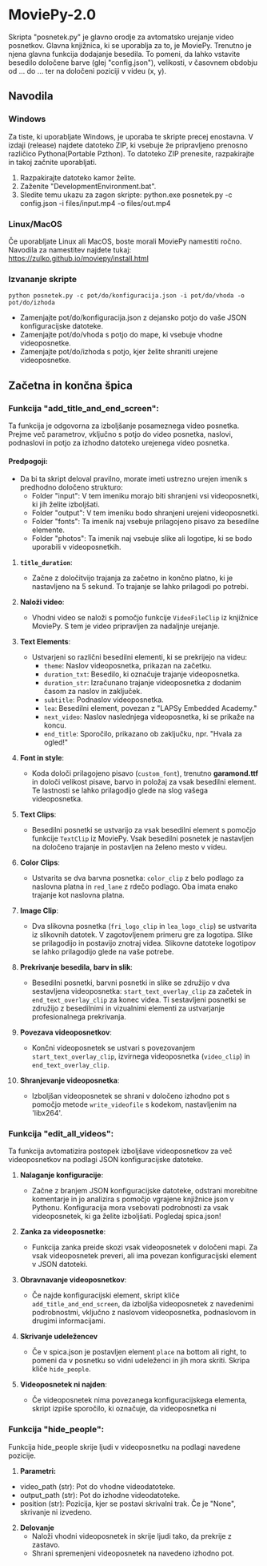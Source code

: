# MoviePy-2.0
Skripta "posnetek.py" je glavno orodje za avtomatsko urejanje video posnetkov. Glavna knjižnica, ki se uporablja za to, je MoviePy. Trenutno je njena glavna funkcija dodajanje besedila. To pomeni, da lahko vstavite besedilo določene barve (glej "config.json"), velikosti, v časovnem obdobju od ... do ... ter na določeni poziciji v videu (x, y).

## Navodila
### Windows
Za tiste, ki uporabljate Windows, je uporaba te skripte precej enostavna. V izdaji (release) najdete datoteko ZIP, ki vsebuje že pripravljeno prenosno različico Pythona(Portable Pzthon). To datoteko ZIP prenesite, razpakirajte in takoj začnite uporabljati.
1. Razpakirajte datoteko kamor želite.
2. Zaženite "DevelopmentEnvironment.bat".
3. Sledite temu ukazu za zagon skripte: python.exe posnetek.py -c config.json -i files/input.mp4 -o files/out.mp4
### Linux/MacOS
Če uporabljate Linux ali MacOS, boste morali MoviePy namestiti ročno. Navodila za namestitev najdete tukaj:
https://zulko.github.io/moviepy/install.html 

### Izvananje skripte
```
python posnetek.py -c pot/do/konfiguracija.json -i pot/do/vhoda -o pot/do/izhoda
```
- Zamenjajte pot/do/konfiguracija.json z dejansko potjo do vaše JSON konfiguracijske datoteke.
- Zamenjajte pot/do/vhoda s potjo do mape, ki vsebuje vhodne videoposnetke.
- Zamenjajte pot/do/izhoda s potjo, kjer želite shraniti urejene videoposnetke.

## Začetna in končna špica

### Funkcija "add_title_and_end_screen":

Ta funkcija je odgovorna za izboljšanje posameznega video posnetka. Prejme več parametrov, vključno s potjo do video posnetka, naslovi, podnaslovi in potjo za izhodno datoteko urejenega video posnetka.

#### Predpogoji:

- Da bi ta skript deloval pravilno, morate imeti ustrezno urejen imenik s predhodno določeno strukturo:
  - Folder "input": V tem imeniku morajo biti shranjeni vsi videoposnetki, ki jih želite izboljšati.
  - Folder "output": V tem imeniku bodo shranjeni urejeni videoposnetki.
  - Folder "fonts": Ta imenik naj vsebuje prilagojeno pisavo za besedilne elemente.
  - Folder "photos": Ta imenik naj vsebuje slike ali logotipe, ki se bodo uporabili v videoposnetkih.

1. **`title_duration`**:
   - Začne z določitvijo trajanja za začetno in končno platno, ki je nastavljeno na 5 sekund. To trajanje se lahko prilagodi po potrebi.

2. **Naloži video**:
   - Vhodni video se naloži s pomočjo funkcije `VideoFileClip` iz knjižnice MoviePy. S tem je video pripravljen za nadaljnje urejanje.

3. **Text Elements**:
   - Ustvarjeni so različni besedilni elementi, ki se prekrijejo na videu:
     - `theme`: Naslov videoposnetka, prikazan na začetku.
     - `duration_txt`: Besedilo, ki označuje trajanje videoposnetka.
     - `duration_str`: Izračunano trajanje videoposnetka z dodanim časom za naslov in zaključek.
     - `subtitle`: Podnaslov videoposnetka.
     - `lea`: Besedilni element, povezan z "LAPSy Embedded Academy."
     - `next_video`: Naslov naslednjega videoposnetka, ki se prikaže na koncu.
     - `end_title`: Sporočilo, prikazano ob zaključku, npr. "Hvala za ogled!"

4. **Font in style**:
   - Koda določi prilagojeno pisavo (`custom_font`), trenutno **garamond.ttf** in določi velikost pisave, barvo in položaj za vsak besedilni element. Te lastnosti se lahko prilagodijo glede na slog vašega videoposnetka.

5. **Text Clips**:
   - Besedilni posnetki se ustvarijo za vsak besedilni element s pomočjo funkcije `TextClip` iz MoviePy. Vsak besedilni posnetek je nastavljen na določeno trajanje in postavljen na želeno mesto v videu.

6. **Color Clips**:
   - Ustvarita se dva barvna posnetka: `color_clip` z belo podlago za naslovna platna in `red_lane` z rdečo podlago. Oba imata enako trajanje kot naslovna platna.

7. **Image Clip**:
   - Dva slikovna posnetka (`fri_logo_clip` in `lea_logo_clip`) se ustvarita iz slikovnih datotek. V zagotovljenem primeru gre za logotipa. Slike se prilagodijo in postavijo znotraj videa. Slikovne datoteke logotipov se lahko prilagodijo glede na vaše potrebe.

8. **Prekrivanje besedila, barv in slik**:
   - Besedilni posnetki, barvni posnetki in slike se združijo v dva sestavljena videoposnetka: `start_text_overlay_clip` za začetek in `end_text_overlay_clip` za konec videa. Ti sestavljeni posnetki se združijo z besedilnimi in vizualnimi elementi za ustvarjanje profesionalnega prekrivanja.

9. **Povezava videoposnetkov**:
   - Končni videoposnetek se ustvari s povezovanjem `start_text_overlay_clip`, izvirnega videoposnetka (`video_clip`) in `end_text_overlay_clip`.

10. **Shranjevanje videoposnetka**:
    - Izboljšan videoposnetek se shrani v določeno izhodno pot s pomočjo metode `write_videofile` s kodekom, nastavljenim na 'libx264'.

### Funkcija "edit_all_videos":

Ta funkcija avtomatizira postopek izboljšave videoposnetkov za več videoposnetkov na podlagi JSON konfiguracijske datoteke.

1. **Nalaganje konfiguracije**:
   - Začne z branjem JSON konfiguracijske datoteke, odstrani morebitne komentarje in jo analizira s pomočjo vgrajene knjižnice json v Pythonu. Konfiguracija mora vsebovati podrobnosti za vsak videoposnetek, ki ga želite izboljšati. Pogledaj spica.json!

2. **Zanka za videoposnetke**:
   - Funkcija zanka preide skozi vsak videoposnetek v določeni mapi. Za vsak videoposnetek preveri, ali ima povezan konfiguracijski element v JSON datoteki.

3. **Obravnavanje videoposnetkov**:
   - Če najde konfiguracijski element, skript kliče `add_title_and_end_screen`, da izboljša videoposnetek z navedenimi podrobnostmi, vključno z naslovom videoposnetka, podnaslovom in drugimi informacijami.

4. **Skrivanje udeležencev**
   - Če v spica.json je postavljen element `place` na bottom ali right, to pomeni da v posnetku so vidni udeleženci in jih mora skriti. Skripa kliče `hide_people`. 

5. **Videoposnetek ni najden**:
   - Če videoposnetek nima povezanega konfiguracijskega elementa, skript izpiše sporočilo, ki označuje, da videoposnetka ni

### Funkcija "hide_people":

Funkcija hide_people skrije ljudi v videoposnetku na podlagi navedene pozicije.

1. **Parametri:**
  - video_path (str): Pot do vhodne videodatoteke.
  - output_path (str): Pot do izhodne videodatoteke.
  - position (str): Pozicija, kjer se postavi skrivalni trak. Če je "None", skrivanje ni izvedeno.

2. **Delovanje**
   - Naloži vhodni videoposnetek in skrije ljudi tako, da prekrije z zastavo.
   - Shrani spremenjeni videoposnetek na navedeno izhodno pot.

